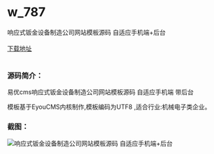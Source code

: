 # w_787
响应式钣金设备制造公司网站模板源码 自适应手机端+后台
<br/></br>
[下载地址](https://www.uuid2.com/787.html "下载地址")
<br/></br>
<h3>源码简介：</h3>
<p>易优cms响应式钣金设备制造公司网站模板源码 自适应手机端 带后台<p>
<p>模板基于EyouCMS内核制作,模板编码为UTF8 ,适合行业:机械电子类企业。<p>
<h3>截图：</h3>
<img src="https://www.uuid2.com/wp-content/uploads/img/202105/c2aa15b469.jpg" alt="响应式钣金设备制造公司网站模板源码 自适应手机端+后台">
